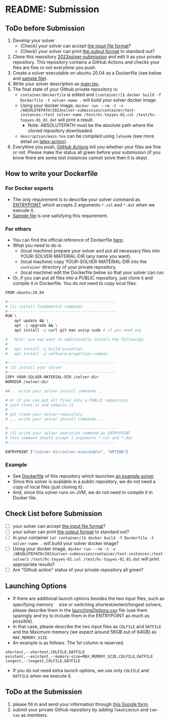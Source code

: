 # README: Submission


## ToDo before Submission

  1. Develop your solver
     - (Check) your solver can accept [the input file format](https://core-challenge.github.io/2023/format/)?
     - (Check) your solver can print [the output format](https://core-challenge.github.io/2023/format/) to standard out?
  2. Clone this repository [2023solver-submission](https://github.com/core-challenge/2023solver-submission) and edit it as your private repository. This repository contains a GitHub Actions and checks your files are fine or not everytime you push. 
  3. Create a solver executable on ubuntu 20.04 as a Dockerfile (see below and [sample file](/container/Dockerfile)).
  4. Write your solver description as [main.tex](/description/main.tex). 
  5. The final state of your Github private repository is:
     - `container/Dockerfile` is edited and `[container/]$ docker build -f Dockerfile -t solver-name .` will build your solver docker image.
     - Using your docker image, `docker run --rm -t -v /ABSOLUTEPATH/2023solver-submission/container/test-instances:/test solver-name /test/hc-toyyes-01.col /test/hc-toyyes-01_01.dat` will print a result.
       - Note: ABSOLUTEPATH must be the absolute path where the cloned repository downloaded.
     - `description/main.tex` can be compiled using `latexmk` (see more detail on [latex-action](https://github.com/xu-cheng/latex-action)).
  6. Everytime you push, [GitHub Actions](https://github.com/core-challenge/2023solver-submission/actions) tell you whether your files are fine or not. Please make the status all green before your submission (if you know there are some test instances cannot solve then it is okay).

## How to write your Dockerfile

### For Docker experts

- The only requirement is to describe your solver command as [ENTRYPOINT](https://docs.docker.com/engine/reference/builder/#entrypoint) which accepts 2 arguments `*.col` and `*.dat` when we execute it.
- [Sample file](/container/Dockerfile) is one satisfying this requirement.

### For others

- You can find the official reference of Dockerfile [here](https://docs.docker.com/engine/reference/builder/).
- What you need to do is 
  - (local machine) prepare your solver and put all necessary files into YOUR-SOLVER-MATERIAL-DIR (any name you want).
  - (local machine) copy YOUR-SOLVER-MATERIAL-DIR into the `container` directory of your private repository.
  - (local machine) edit the Dockerfile below so that your solver can run.
- Or, if you can put all files into a PUBLIC repository, just clone it and compile it in Dockerfile. You do not need to copy local files. 


``` bash
FROM ubuntu:20.04

#------------------------------------------------
# (1) install fundamental commands
#------------------------------------------------
RUN \
    apt update && \
    apt -y upgrade && \
    apt install -y curl git man unzip sudo # if you need any

#   Hint: you may want to additionally install the followings. 
# 
#   apt install -y build-essential
#   apt install -y software-properties-common

#------------------------------------------------
# (2) install your solver
#------------------------------------------------
COPY YOUR-SOLVER-MATERIAL-DIR /solver-dir
WORKDIR /solver-dir

## .. write your solver install commands ..

# or if you can put all files into a PUBLIC repository
# just clone it and compile it
#
# git clone your-solver-repository
# ... write your solver install commands ...

#------------------------------------------------
# (3) write your solver execution command as ENTRYPOINT
# this command should accept 2 arguments *.col and *.dat
#------------------------------------------------

ENTRYPOINT ["/solver-dir/solver-executable", "OPTION"]
```

### Example

- See [Dockerfile](/container/Dockerfile) of this repository which launches [an example solver](https://github.com/core-challenge/util-example-solver). 
- Since this solver is available in a public repository, we do not need a copy of local files (just cloning it). 
- And, since this solver runs on JVM, we do not need to compile it in Docker file. 


## Check List before Submission

- [ ] your solver can accept [the input file format](https://core-challenge.github.io/2023/format/)?
- [ ] your solver can print [the output format](https://core-challenge.github.io/2023/format/) to standard out?
- [ ] In your container `[at container/]$ docker build -f Dockerfile -t solver-name .` will build your solver docker image?
- [ ] Using your docker image, `docker run --rm -t -v /ABSOLUTEPATH/2023solver-submission/container/test-instances:/test solver2 /test/hc-toyyes-01.col /test/hc-toyyes-01_01.dat` will print appropriate results?
- [ ] Are "Github action" status of your private repository all green?

## Launching Options

- If there are additional launch options besides the two input files, such as specifying memory 　size or switching shortest/extent/longest solvers, please describe them in the [launchingOptions.csv](/container/launchOptions.csv) file (use them sparingly and try to include them in the ENTRYPOINT as much as possible).
- In that case, please describe the two input files as `COLFILE` and `DATFILE` and the Maximum memory (we expect around 56GB out of 64GB) as `MAX_MEMORY_SIZE`.
- An example is as follows. The 1st column is reserved.

```
shortest,--shortest,COLFILE,DATFILE
existent,--existent,--momory-size=MAX_MEMORY_SIZE,COLFILE,DATFILE
longest,--longest,COLFILE,DATFILE
```

- If you do not need extra launch options, we use only `COLFILE` and `DATFILE` when we execute it. 

## ToDo at the Submission

  1. please fill in and send your information through [this Google form](https://forms.gle/CGYfrksJASwGUpWYA).
  2. submit your private Github repository by adding `TakehideSoh` and `tom-tan` as members.
